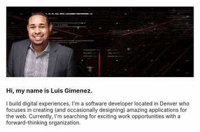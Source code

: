 <a href="https://gimenez.dev" target="_blank"><img src="https://github.com/menezmethod/menezmethod/blob/master/githead.gif?raw=true" /></a>

### Hi, my name is Luis Gimenez.
I build digital experiences.
I'm a software developer located in Denver who focuses in creating (and occasionally designing) amazing applications for the web. Currently, I'm searching for exciting work opportunities with a forward-thinking organization.